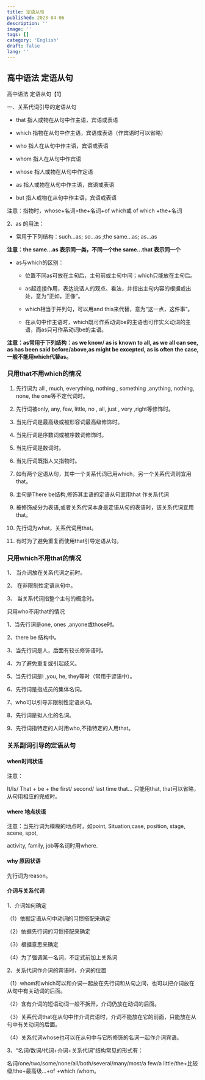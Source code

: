 ```yaml
---
title: 定语从句
published: 2023-04-06
description: ''
image: ''
tags: []
category: 'English'
draft: false 
lang: ''
---
```



## 高中语法 定语从句

高中语法 定语从句【1】

一、关系代词引导的定语从句

* that 指人或物在从句中作主语，宾语或表语

* which 指物在从句中作主语，宾语或表语（作宾语时可以省略）

* who 指人在从句中作主语，宾语或表语

* whom 指人在从句中作宾语

* whose 指人或物在从句中作定语

* as 指人或物在从句中作主语，宾语或表语

* but 指人或物在从句中作主语，宾语或表语

注意：指物时，whose+名词=the+名词+of which或 of which +the+名词

2、as 的用法：

* 常用于下列结构：such…as; so…as ;the same…as; as…as

**注意：the same…as 表示同一类，不同一个the same…that 表示同一个**

* as与which的区别：

  * 位置不同as可放在主句后，主句前或主句中间；which只能放在主句后。

  * as起连接作用，表达说话人的观点、看法，并指出主句内容的根据或出处，意为“正如，正像”。

  * which相当于并列句，可以用and this来代替，意为“这一点，这件事”。

  * 在从句中作主语时，which既可作系动词be的主语也可作实义动词的主语，而as只可作系动词be的主语。

**注意：as常用于下列结构：as we know/ as is known to all, as we all can see, as has been said before/above,as might be excepted, as is often the case, 一般不能用which代替as。**

### 只用that不用which的情况

1. 先行词为 all , much, everything, nothing , something ,anything, nothing, none, the one等不定代词时。

2. 先行词被only, any, few, little, no , all, just , very ,right等修饰时。
3. 当先行词是最高级或被形容词最高级修饰时。
4. 当先行词是序数词或被序数词修饰时。
5. 当先行词是数词时。
6. 当先行词既指人又指物时。
7. 如有两个定语从句，其中一个关系代词已用which，另一个关系代词则宜用 that。
8. 主句是There be结构,修饰其主语的定语从句宜用that 作关系代词
9. 被修饰成分为表语,或者关系代词本身是定语从句的表语时，该关系代词宜用that。
10. 先行词为what，关系代词用that。
11. 有时为了避免重复而使用that引导定语从句。



### 只用which不用that的情况

1、 当介词放在关系代词之前时。

2、 在非限制性定语从句中。

3、 当关系代词指整个主句的概念时。

只用who不用that的情况

1、当先行词是one, ones ,anyone或those时。

2、there be 结构中。

3、当先行词是人，后面有较长修饰语时。

4、为了避免重复或引起歧义。

5、当先行词是I ,you, he, they等时（常用于谚语中）。

6、先行词是指成员的集体名词。

7、who可以引导非限制性定语从句。

8、先行词是拟人化的名词。

9、先行词指特定的人时用who,不指特定的人用that。 



### 关系副词引导的定语从句

#### when时间状语

注意：

It/Is/ That + be + the first/ second/ last time that… 只能用that, that可以省略，从句用相应的完成时。

#### where 地点状语

注意：当先行词为模糊的地点时，如point, Situation,case, position, stage, scene, spot, 

activity, family, job等名词时用where.

#### why 原因状语

先行词为reason。

#### 介词与关系代词

1、介词如何确定

（1）依据定语从句中动词的习惯搭配来确定

（2）依据先行词的习惯搭配来确定

（3）根据意思来确定

（4）为了强调某一名词，不定式前加上关系词

2、关系代词作介词的宾语时，介词的位置

（1）whom和which可以和介词一起放在先行词和从句之间，也可以把介词放在从句中有关动词的后面。

（2）含有介词的短语动词一般不拆开，介词仍放在动词的后面。

（3）关系代词that在从句中作介词宾语时，介词不能放在它的前面，只能放在从句中有关动词的后面。

（4）关系代词whose也可以在从句中与它所修饰的名词一起作介词宾语。

3、“名词/数词/代词+介词+关系代词”结构常见的形式有：

名词/one/two/some/none/all/both/several/many/most/a few/a little/the+比较级/the+最高级…+of +which /whom。